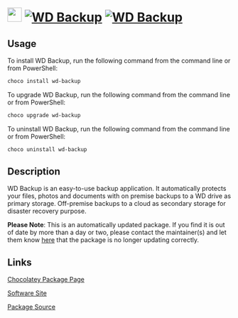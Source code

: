 ﻿# <img src="https://cdn.jsdelivr.net/gh/mkevenaar/chocolatey-packages@a00d45ff3710fc93838077c18b700835e4a0ff0e/icons/wd-backup.png" width="32" height="32"/> [![WD Backup](https://img.shields.io/chocolatey/v/wd-backup.svg?label=WD+Backup)](https://community.chocolatey.org/packages/wd-backup) [![WD Backup](https://img.shields.io/chocolatey/dt/wd-backup.svg)](https://community.chocolatey.org/packages/wd-backup)

## Usage

To install WD Backup, run the following command from the command line or from PowerShell:

```powershell
choco install wd-backup
```

To upgrade WD Backup, run the following command from the command line or from PowerShell:

```powershell
choco upgrade wd-backup
```

To uninstall WD Backup, run the following command from the command line or from PowerShell:

```powershell
choco uninstall wd-backup
```

## Description

WD Backup is an easy-to-use backup application. It automatically protects your files, photos and documents with on premise backups to a WD drive as primary storage. Off-premise backups to a cloud as secondary storage for disaster recovery purpose.

**Please Note**: This is an automatically updated package. If you find it is
out of date by more than a day or two, please contact the maintainer(s) and
let them know [here](https://github.com/mkevenaar/chocolatey-packages/issues) that the package is no longer updating correctly.


## Links

[Chocolatey Package Page](https://community.chocolatey.org/packages/wd-backup)

[Software Site](https://support.wdc.com/downloads.aspx?p=249)

[Package Source](https://github.com/mkevenaar/chocolatey-packages/tree/master/automatic/wd-backup)

